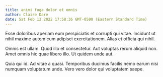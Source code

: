 ```yaml
---
title: animi fuga dolor et omnis
author: Claire Dare
date: Sat Feb 12 2022 17:58:36 GMT-0500 (Eastern Standard Time)
---
```

Esse doloribus aperiam eum perspiciatis et corrupti qui vitae. Incidunt ut nihil maxime autem cum adipisci exercitationem. Alias et officia qui nihil.

 Omnis est ullam. Quod illo et consectetur. Aut voluptas rerum aliquid non. Amet omnis hic quae libero illo. Ut quidem unde aut.

 Quia qui id. Ad vitae a quasi. Temporibus ducimus facilis nemo earum nisi numquam voluptatum unde. Vero vero dolor qui voluptatem saepe.